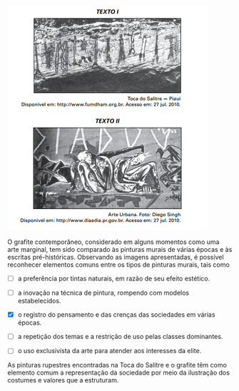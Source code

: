

![](ff839ef8-101d-8862-2ed5-54a2d7cab006.png)

O grafite contemporâneo, considerado em alguns momentos como uma arte marginal, tem sido comparado às pinturas murais de várias épocas e às escritas pré-históricas. Observando as imagens apresentadas, é possível reconhecer elementos comuns entre os tipos de pinturas murais, tais como



- [ ] a preferência por tintas naturais, em razão de seu efeito estético.
- [ ] a inovação na técnica de pintura, rompendo com modelos estabelecidos.
- [x] o registro do pensamento e das crenças das sociedades em várias épocas.
- [ ] a repetição dos temas e a restrição de uso pelas classes dominantes.
- [ ] o uso exclusivista da arte para atender aos interesses da elite.


As pinturas rupestres encontradas na Toca do Salitre e o grafite têm como elemento comum a representação da sociedade por meio da ilustração dos costumes e valores que a estruturam.

